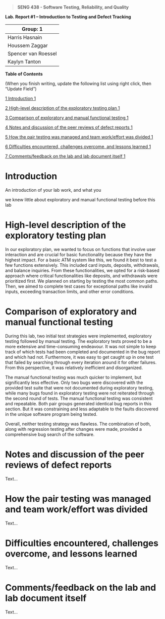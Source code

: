 >   **SENG 438 - Software Testing, Reliability, and Quality**

**Lab. Report \#1 – Introduction to Testing and Defect Tracking**

| Group: 1     |
|-----------------|
| Harris Hasnain               |   
| Houssem Zaggar             |   
| Spencer van Roessel               |   
| Kaylyn Tanton               |   


**Table of Contents**

(When you finish writing, update the following list using right click, then
“Update Field”)

[1 Introduction	1](#_Toc439194677)

[2 High-level description of the exploratory testing plan	1](#_Toc439194678)

[3 Comparison of exploratory and manual functional testing	1](#_Toc439194679)

[4 Notes and discussion of the peer reviews of defect reports	1](#_Toc439194680)

[5 How the pair testing was managed and team work/effort was
divided	1](#_Toc439194681)

[6 Difficulties encountered, challenges overcome, and lessons
learned	1](#_Toc439194682)

[7 Comments/feedback on the lab and lab document itself	1](#_Toc439194683)

# Introduction

An introduction of your lab work, and what you 

we knew little about exploratory and manual functional testing before this lab

# High-level description of the exploratory testing plan

In our exploratory plan, we wanted to focus on functions that involve user interaction and are crucial for basic functionality because they have the highest impact. For a basic ATM system like this, we found it best to test a few functions extensively. This included card inputs, deposits, withdrawals, and balance inquiries. From these functionalities, we opted for a risk-based approach where critical functionalities like deposits, and withdrawals were prioritized first. We planned on starting by testing the most common paths. Then, we aimed to complete test cases for exceptional paths like invalid inputs, exceeding transaction limits, and other error conditions. 

# Comparison of exploratory and manual functional testing

During this lab, two initial test strategies were implemented, exploratory testing followed by manual testing. The exploratory tests proved to be a more extensive and time-consuming endeavour. It was not simple to keep track of which tests had been completed and documented in the bug report and which had not. Furthermore, it was easy to get caught up in one test that failed by searching through every iteration around it for other failures. From this perspective, it was relatively inefficient and disorganized. 

The manual functional testing was much quicker to implement, but significantly less effective. Only two bugs were discovered with the provided test suite that were not documented during exploratory testing, while many bugs found in exploratory testing were not reiterated through the second round of tests. The manual functional testing was consistent and repeatable. Both pair groups generated identical bug reports in this section. But it was constraining and less adaptable to the faults discovered in the unique software program being tested. 

Overall, neither testing strategy was flawless. The combination of both, along with regression testing after changes were made, provided a comprehensive bug search of the software. 

# Notes and discussion of the peer reviews of defect reports

Text…

# How the pair testing was managed and team work/effort was divided 

Text…

# Difficulties encountered, challenges overcome, and lessons learned

Text…

# Comments/feedback on the lab and lab document itself

Text…
